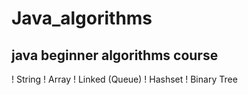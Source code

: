 # Java_algorithms
## java beginner algorithms course
! String
! Array
! Linked (Queue)
! Hashset
! Binary Tree
